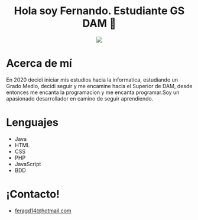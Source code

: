 <h1 align="center">Hola soy Fernando. Estudiante GS DAM 👋</h1>
<p align="center">
  <img src="https://www.grupoioe.es/wp-content/uploads/2022/09/Desarrollador-web-frond-back-end.jpg">
</p>

<h1>Acerca de mí</h1>

En 2020 decidi iniciar mis estudios hacia la informatica, estudiando un Grado Medio, decidi seguir y me encamine hacia el Superior de DAM, desde entonces me encanta la programacion y me encanta programar.Soy un apasionado desarrollador  en camino de seguir aprendiendo.

<h1>Lenguajes</h1>

- Java
- HTML
- CSS
- PHP
- JavaScript
- BDD

<h1>¡Contacto!</h1>

- feragd14@hotmail.com

